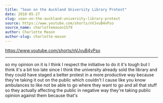 ```yaml
---
title: "Sean on the Auckland University Library Protest"
date: 2018-05-27
slug: sean-on-the-auckland-university-library-protest
source: https://www.youtube.com/shorts/nVJvuB4vPso
source_name: charlottemason1579
author: Charlotte Mason
author-slug: charlotte-mason
---
```


https://www.youtube.com/shorts/nVJvuB4vPso

---

so my opinion on it is I think I respect the initiative to do it it's tough but I think it's a bit too late since I think the university already sold the library and they could have staged a better protest in a more productive way because they're taking it out on the public which couldn't I cause like you know ambulances to like not be able to go where they want to go and all that stuff so they actually affecting the public in negative way they're taking public opinion against them because that's
```